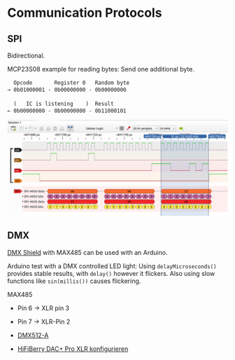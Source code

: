# Communication Protocols

## SPI

Bidirectional.

MCP23S08 example for reading bytes: Send one additional byte.

```
  Opcode       Register 0   Random byte
→ 0b01000001 - 0b00000000 - 0b00000000

  (   IC is listening    )  Result
← 0b00000000 - 0b00000000 - 0b11000101
```

![MCP23S08 with SPI](Pictures/pulseview-spi-mcp23s08.png)


## DMX

[DMX Shield](http://www.mathertel.de/Arduino/DMXShield.aspx) with MAX485
can be used with an Arduino.

Arduino test with a DMX controlled LED light:
Using `delayMicroseconds()` provides stable results, with `delay()` however it flickers.
Also using slow functions like `sin(millis())` causes flickering.

MAX485

* Pin 6 → XLR pin 3
* Pin 7 → XLR-Pin 2


* [DMX512-A](https://opendmx.net/index.php/DMX512-A)
* [HiFiBerry DAC+ Pro XLR konfigurieren](https://www.hifiberry.com/build/documentation/configuring-linux-3-18-x/)
